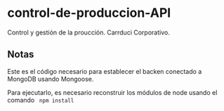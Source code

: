 ﻿# control-de-produccion-API


Control y gestión de la proucción. Carrduci Corporativo. 



## Notas

Este es el código necesario para establecer el backen conectado a MongoDB usando Mongoose.

Para ejecutarlo, es necesario reconstruir los módulos de node usando el comando ``` npm install```

